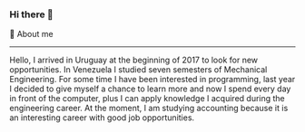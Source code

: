 ### Hi there 👋

🤔 About me
<hr/>

Hello, I arrived in Uruguay at the beginning of 2017 to look for new opportunities. In Venezuela I studied seven semesters of Mechanical Engineering. For some time I have been interested in programming, last year I decided to give myself a chance to learn more and now I spend every day in front of the computer, plus I can apply knowledge I acquired during the engineering career. At the moment, I am studying accounting because it is an interesting career with good job opportunities.



<!--
**Lraq1991/Lraq1991** is a ✨ _special_ ✨ repository because its `README.md` (this file) appears on your GitHub profile.

Here are some ideas to get you started:

- 🔭 I’m currently working on ...
- 🌱 I’m currently learning ...
- 👯 I’m looking to collaborate on ...
- 🤔 I’m looking for help with ...
- 💬 Ask me about ...
- 📫 How to reach me: ...
- 😄 Pronouns: ...
- ⚡ Fun fact: ...
-->
